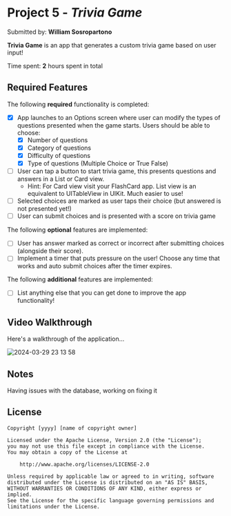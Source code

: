 # Project 5 - *Trivia Game*

Submitted by: **William Sosropartono**

**Trivia Game** is an app that generates a custom trivia game based on user input! 

Time spent: **2** hours spent in total

## Required Features

The following **required** functionality is completed:

- [x] App launches to an Options screen where user can modify the types of questions presented when the game starts. Users should be able to choose:
  - [x] Number of questions
  - [x] Category of questions
  - [x] Difficulty of questions
  - [x] Type of questions (Multiple Choice or True False)
- [ ] User can tap a button to start trivia game, this presents questions and answers in a List or Card view.
  - Hint: For Card view visit your FlashCard app. List view is an equivalent to UITableView in UIKit. Much easier to use!
- [ ] Selected choices are marked as user taps their choice (but answered is not presented yet!)
- [ ] User can submit choices and is presented with a score on trivia game
 
The following **optional** features are implemented:
- [ ] User has answer marked as correct or incorrect after submitting choices (alongside their score).
- [ ] Implement a timer that puts pressure on the user! Choose any time that works and auto submit choices after the timer expires. 

The following **additional** features are implemented:

- [ ] List anything else that you can get done to improve the app functionality!

## Video Walkthrough

Here's a walkthrough of the application...

![2024-03-29 23 13 58](https://github.com/sosropartono/Trivia/assets/66928465/8594dba8-d2fd-4e95-8473-551753feafa8)


## Notes

Having issues with the database, working on fixing it

## License

    Copyright [yyyy] [name of copyright owner]

    Licensed under the Apache License, Version 2.0 (the "License");
    you may not use this file except in compliance with the License.
    You may obtain a copy of the License at

        http://www.apache.org/licenses/LICENSE-2.0

    Unless required by applicable law or agreed to in writing, software
    distributed under the License is distributed on an "AS IS" BASIS,
    WITHOUT WARRANTIES OR CONDITIONS OF ANY KIND, either express or implied.
    See the License for the specific language governing permissions and
    limitations under the License.
